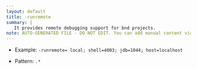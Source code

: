 ```yaml
---
layout: default
title: -runremote
summary: |
   It provides remote debugging support for bnd projects.
note: AUTO-GENERATED FILE - DO NOT EDIT. You can add manual content via same filename in ext folder. 
---
```


- Example: `-runremote= local; shell=4003; jdb=1044; host=localhost `

- Pattern: `.*`

